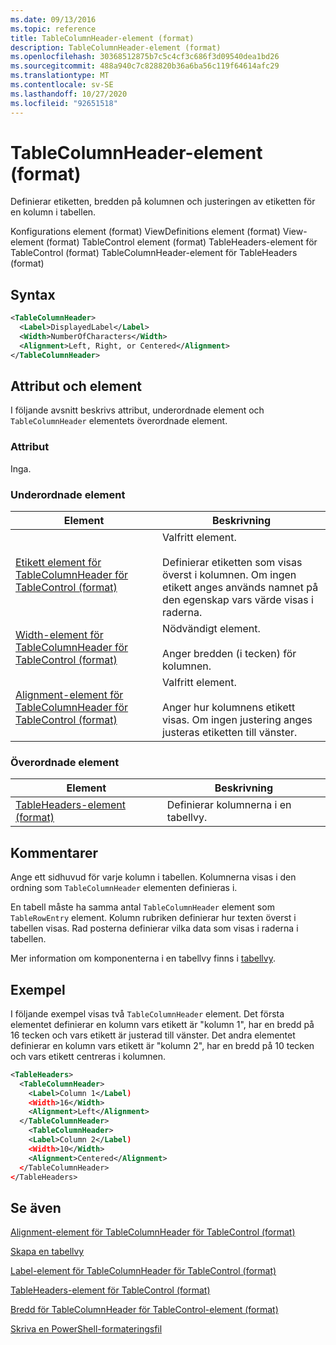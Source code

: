 ```yaml
---
ms.date: 09/13/2016
ms.topic: reference
title: TableColumnHeader-element (format)
description: TableColumnHeader-element (format)
ms.openlocfilehash: 30368512875b7c5c4cf3c686f3d09540dea1bd26
ms.sourcegitcommit: 488a940c7c828820b36a6ba56c119f64614afc29
ms.translationtype: MT
ms.contentlocale: sv-SE
ms.lasthandoff: 10/27/2020
ms.locfileid: "92651518"
---
```

# <a name="tablecolumnheader-element-format"></a>TableColumnHeader-element (format)

Definierar etiketten, bredden på kolumnen och justeringen av etiketten för en kolumn i tabellen.

Konfigurations element (format) ViewDefinitions element (format) View-element (format) TableControl element (format) TableHeaders-element för TableControl (format) TableColumnHeader-element för TableHeaders (format)

## <a name="syntax"></a>Syntax

```xml
<TableColumnHeader>
  <Label>DisplayedLabel</Label>
  <Width>NumberOfCharacters</Width>
  <Alignment>Left, Right, or Centered</Alignment>
</TableColumnHeader>
```

## <a name="attributes-and-elements"></a>Attribut och element

I följande avsnitt beskrivs attribut, underordnade element och `TableColumnHeader` elementets överordnade element.

### <a name="attributes"></a>Attribut

Inga.

### <a name="child-elements"></a>Underordnade element

|Element|Beskrivning|
|-------------|-----------------|
|[Etikett element för TableColumnHeader för TableControl (format)](./label-element-for-tablecolumnheader-for-tablecontrol-format.md)|Valfritt element.<br /><br /> Definierar etiketten som visas överst i kolumnen. Om ingen etikett anges används namnet på den egenskap vars värde visas i raderna.|
|[Width-element för TableColumnHeader för TableControl (format)](./width-element-for-tablecolumnheader-for-tablecontrol-format.md)|Nödvändigt element.<br /><br /> Anger bredden (i tecken) för kolumnen.|
|[Alignment-element för TableColumnHeader för TableControl (format)](./alignment-element-for-tablecolumnheader-for-tablecontrol-format.md)|Valfritt element.<br /><br /> Anger hur kolumnens etikett visas. Om ingen justering anges justeras etiketten till vänster.|

### <a name="parent-elements"></a>Överordnade element

|Element|Beskrivning|
|-------------|-----------------|
|[TableHeaders-element (format)](./tableheaders-element-format.md)|Definierar kolumnerna i en tabellvy.|

## <a name="remarks"></a>Kommentarer

Ange ett sidhuvud för varje kolumn i tabellen. Kolumnerna visas i den ordning som `TableColumnHeader` elementen definieras i.

En tabell måste ha samma antal `TableColumnHeader` element som `TableRowEntry` element. Kolumn rubriken definierar hur texten överst i tabellen visas. Rad posterna definierar vilka data som visas i raderna i tabellen.

Mer information om komponenterna i en tabellvy finns i [tabellvy](./creating-a-table-view.md).

## <a name="example"></a>Exempel

I följande exempel visas två `TableColumnHeader` element. Det första elementet definierar en kolumn vars etikett är "kolumn 1", har en bredd på 16 tecken och vars etikett är justerad till vänster. Det andra elementet definierar en kolumn vars etikett är "kolumn 2", har en bredd på 10 tecken och vars etikett centreras i kolumnen.

```xml
<TableHeaders>
  <TableColumnHeader>
    <Label>Column 1</Label)
    <Width>16</Width>
    <Alignment>Left</Alignment>
  </TableColumnHeader>
    <TableColumnHeader>
    <Label>Column 2</Label)
    <Width>10</Width>
    <Alignment>Centered</Alignment>
  </TableColumnHeader>
</TableHeaders>
```

## <a name="see-also"></a>Se även

[Alignment-element för TableColumnHeader för TableControl (format)](./alignment-element-for-tablecolumnheader-for-tablecontrol-format.md)

[Skapa en tabellvy](./creating-a-table-view.md)

[Label-element för TableColumnHeader för TableControl (format)](./label-element-for-tablecolumnheader-for-tablecontrol-format.md)

[TableHeaders-element för TableControl (format)](./tableheaders-element-format.md)

[Bredd för TableColumnHeader för TableControl-element (format)](./width-element-for-tablecolumnheader-for-tablecontrol-format.md)

[Skriva en PowerShell-formateringsfil](./writing-a-powershell-formatting-file.md)
